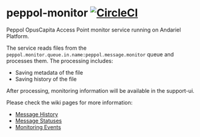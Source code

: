 # peppol-monitor [![CircleCI](https://circleci.com/gh/OpusCapita/peppol-monitor.svg?style=svg)](https://circleci.com/gh/OpusCapita/peppol-monitor)

Peppol OpusCapita Access Point monitor service running on Andariel Platform.

The service reads files from the `peppol.monitor.queue.in.name:peppol.message.monitor` queue and processes them. The processing includes:

* Saving metadata of the file
* Saving history of the file

After processing, monitoring information will be available in the support-ui.


Please check the wiki pages for more information:
* [Message History](https://github.com/OpusCapita/peppol-monitor/wiki/Message-History)
* [Message Statuses](https://github.com/OpusCapita/peppol-monitor/wiki/Message-Statuses)
* [Monitoring Events](https://github.com/OpusCapita/peppol-monitor/wiki/Monitoring-Events)
